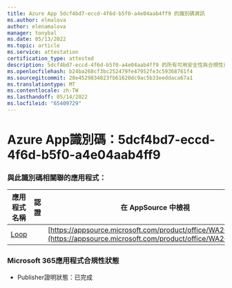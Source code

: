 ```yaml
---
title: Azure App 5dcf4bd7-eccd-4f6d-b5f0-a4e04aab4ff9 的識別碼資訊
ms.author: elmalova
author: elenamalova
manager: tonybal
ms.date: 05/13/2022
ms.topic: article
ms.service: attestation
certification_type: attested
description: 5dcf4bd7-eccd-4f6d-b5f0-a4e04aab4ff9 的所有可用安全性與合規性資訊。
ms.openlocfilehash: b24ba268cf3bc252479fe47952fe3c59368761f4
ms.sourcegitcommit: 28e4529834823fb61620dc9ac5b33eeddaca67a1
ms.translationtype: MT
ms.contentlocale: zh-TW
ms.lasthandoff: 05/14/2022
ms.locfileid: "65409729"
---
```

# <a name="azure-app-id-5dcf4bd7-eccd-4f6d-b5f0-a4e04aab4ff9"></a>Azure App識別碼：5dcf4bd7-eccd-4f6d-b5f0-a4e04aab4ff9


### <a name="apps-associated-with-this-id"></a>與此識別碼相關聯的應用程式：
| **應用程式名稱** | **認證** | **在 AppSource 中檢視** |
|--------------|---------------|-----------------------|
| [Loop](../forward/WA200003480.md) |  | [https://appsource.microsoft.com/product/office/WA200003480](https://appsource.microsoft.com/product/office/WA200003480) |

### <a name="microsoft-365-app-compliance-status"></a>Microsoft 365應用程式合規性狀態
- Publisher證明狀態：已完成
